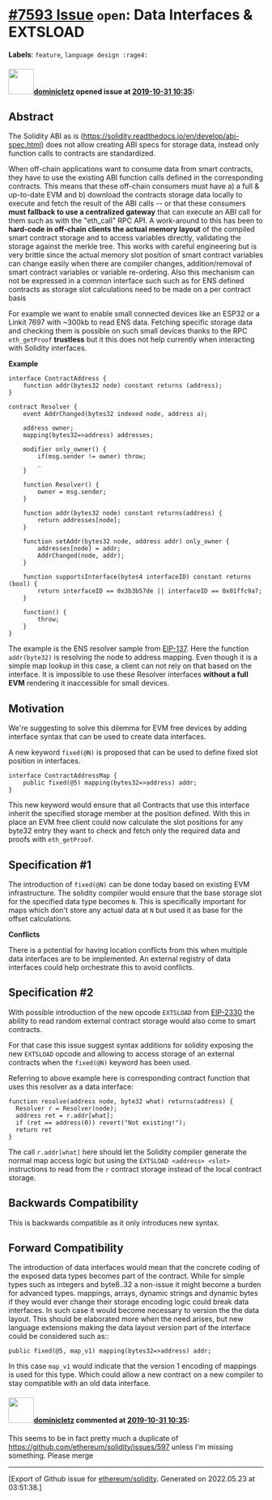 # [\#7593 Issue](https://github.com/ethereum/solidity/issues/7593) `open`: Data Interfaces & EXTSLOAD
**Labels**: `feature`, `language design :rage4:`


#### <img src="https://avatars.githubusercontent.com/u/2987674?v=4" width="50">[dominicletz](https://github.com/dominicletz) opened issue at [2019-10-31 10:35](https://github.com/ethereum/solidity/issues/7593):

## Abstract

The Solidity ABI as is (https://solidity.readthedocs.io/en/develop/abi-spec.html) does not allow creating ABI specs for storage data, instead only function calls to contracts are standardized.

When off-chain applications want to consume data from smart contracts, they have to use the existing ABI function calls defined in the corresponding contracts. This means that these off-chain consumers must have a) a full & up-to-date EVM and b) download the contracts storage data locally to execute and fetch the result of the ABI calls -- or that these consumers **must fallback to use a centralized gateway** that can execute an ABI call for them such as with the "eth_call" RPC API. A work-around to this has been to **hard-code in off-chain clients the actual memory layout** of the compiled smart contract storage and to access variables directly, validating the storage against the merkle tree. This works with careful engineering but is very brittle since the actual memory slot position of smart contract variables can change easily when there are compiler changes, addition/removal of smart contract variables or variable re-ordering. Also this mechanism can not be expressed in a common interface such such as for ENS defined contracts as storage slot calculations need to be made on a per contract basis

For example we want to enable small connected devices like an ESP32 or a Linkit 7697 with ~300kb to read ENS data. Fetching specific storage data and checking them is possible on such small devices thanks to the RPC `eth_getProof` **trustless** but it this does not help currently when interacting with Solidity interfaces.

**Example**

```solidity
interface ContractAddress {
    function addr(bytes32 node) constant returns (address);
}
```

```solidity
contract Resolver {
    event AddrChanged(bytes32 indexed node, address a);

    address owner;
    mapping(bytes32=>address) addresses;

    modifier only_owner() {
        if(msg.sender != owner) throw;
        _
    }

    function Resolver() {
        owner = msg.sender;
    }

    function addr(bytes32 node) constant returns(address) {
        return addresses[node];
    }

    function setAddr(bytes32 node, address addr) only_owner {
        addresses[node] = addr;
        AddrChanged(node, addr);
    }

    function supportsInterface(bytes4 interfaceID) constant returns (bool) {
        return interfaceID == 0x3b3b57de || interfaceID == 0x01ffc9a7;
    }

    function() {
        throw;
    }
}
```

The example is the ENS resolver sample from [EIP-137](https://eips.ethereum.org/EIPS/eip-137). Here the function `addr(byte32)` is resolving the node to address mapping. Even though it is a simple map lookup in this case, a client can not rely on that based on the interface. It is impossible to use these Resolver interfaces **without a full EVM** rendering it inaccessible for small devices.

## Motivation

<!--
In this section you describe how you propose to address the problem you described earlier,
including by giving one or more exemplary source code snippets for demonstration.
-->
We're suggesting to solve this dilemma for EVM free devices by adding interface syntax that can be used to create data interfaces.

A new keyword `fixed(@N)` is proposed that can be used to define fixed slot position in interfaces.

```solidity
interface ContractAddressMap {
    public fixed(@5) mapping(bytes32=>address) addr;
}
```

This new keyword would ensure that all Contracts that use this interface inherit the specified storage member at the position defined. With this in place an EVM free client could now calculate the slot positions for any byte32 entry they want to check and fetch only the required data and proofs with `eth_getProof`.

## Specification #1

The introduction of `fixed(@N)` can be done today based on existing EVM infrastructure. The solidity compiler would ensure that the base storage slot for the specified data type becomes `N`. This is specifically important for maps which don't store any actual data at `N` but used it as base for the offset calculations.

**Conflicts**

There is a potential for having location conflicts from this when multiple data interfaces are to be implemented. An external registry of data interfaces could help orchestrate this to avoid conflicts.

## Specification #2

With possible introduction of the new opcode `EXTSLOAD` from [EIP-2330](https://github.com/ethereum/EIPs/pull/2330) the ability to read random external contract storage would also come to smart contracts.

For that case this issue suggest syntax additions for solidity exposing the new `EXTSLOAD` opcode and allowing to access storage of an external contracts when the `fixed(@N)` keyword has been used.

Referring to above example here is corresponding contract function that uses this resolver as a data interface:

```solidity
function resolve(address node, byte32 what) returns(address) {
  Resolver r = Resolver(node);
  address ret = r.addr[what];
  if (ret == address(0)) revert("Not existing!");
  return ret
}
```

The call `r.addr[what]` here should let the Solidity compiler generate the normal map access logic but using the `EXTSLOAD <address> <slot>` instructions to read from the `r` contract storage instead of the local contract storage.

## Backwards Compatibility

This is backwards compatible as it only introduces new syntax.

## Forward Compatibility

The introduction of data interfaces would mean that the concrete coding of the exposed data types becomes part of the contract. While for simple types such as integers and byte8..32 a non-issue it might become a burden for advanced types. mappings, arrays, dynamic strings and dynamic bytes if they would ever change their storage encoding logic could break data interfaces. In such case it would become necessary to version the the data layout. This should be elaborated more when the need arises, but new language extensions making the data layout version part of the interface could be considered such as::

```
public fixed(@5, map_v1) mapping(bytes32=>address) addr;
```

In this case `map_v1` would indicate that the version 1 encoding of mappings is used for this type. Which could allow a new contract on a new compiler to stay compatible with an old data interface.

#### <img src="https://avatars.githubusercontent.com/u/2987674?v=4" width="50">[dominicletz](https://github.com/dominicletz) commented at [2019-10-31 10:35](https://github.com/ethereum/solidity/issues/7593#issuecomment-621336072):

This seems to be in fact pretty much a duplicate of https://github.com/ethereum/solidity/issues/597 unless I'm missing something. Please merge


-------------------------------------------------------------------------------



[Export of Github issue for [ethereum/solidity](https://github.com/ethereum/solidity). Generated on 2022.05.23 at 03:51:38.]
